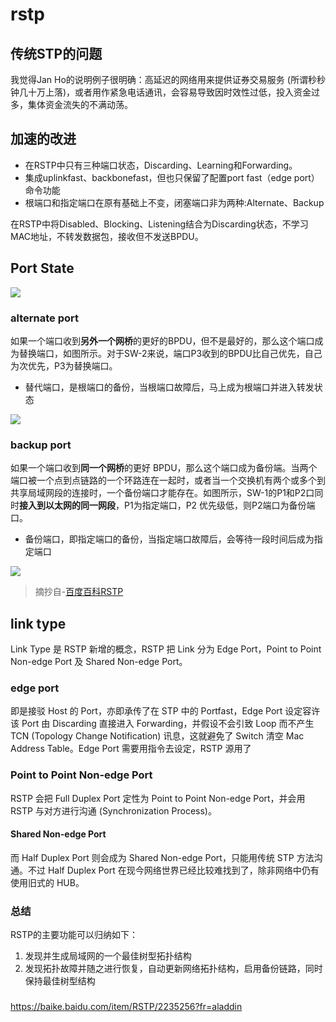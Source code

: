 # rstp

## 传统STP的问题

我觉得Jan Ho的说明例子很明确：高延迟的网络用来提供证券交易服务 (所谓秒秒钟几十万上落)，或者用作紧急电话通讯，会容易导致因时效性过低，投入资金过多，集体资金流失的不满动荡。


## 加速的改进

* 在RSTP中只有三种端口状态，Discarding、Learning和Forwarding。
* 集成uplinkfast、backbonefast，但也只保留了配置port fast（edge port）命令功能
* 根端口和指定端口在原有基础上不变，闭塞端口非为两种:Alternate、Backup

在RSTP中将Disabled、Blocking、Listening结合为Discarding状态，不学习MAC地址，不转发数据包，接收但不发送BPDU。


## Port State

![](https://i.postimg.cc/85dbWyM2/81223.png)

### alternate port

如果一个端口收到**另外一个网桥**的更好的BPDU，但不是最好的，那么这个端口成为替换端口，如图所示。对于SW-2来说，端口P3收到的BPDU比自己优先，自己为次优先，P3为替换端口。

* 替代端口，是根端口的备份，当根端口故障后，马上成为根端口并进入转发状态

![](https://i.postimg.cc/h4y9RxQ6/460d.jpg)

### backup port

如果一个端口收到**同一个网桥**的更好 BPDU，那么这个端口成为备份端。当两个端口被一个点到点链路的一个环路连在一起时，或者当一个交换机有两个或多个到共享局域网段的连接时，一个备份端口才能存在。如图所示，SW-1的P1和P2口同时**接入到以太网的同一网段**，P1为指定端口，P2 优先级低，则P2端口为备份端口。

* 备份端口，即指定端口的备份，当指定端口故障后，会等待一段时间后成为指定端口

![](https://i.postimg.cc/5Np81RKx/a15.jpg)

> 摘抄自-[百度百科RSTP](https://baike.baidu.com/item/RSTP)

## link type

Link Type 是 RSTP 新增的概念，RSTP 把 Link 分为 Edge Port，Point to Point Non-edge Port 及 Shared Non-edge Port。

### edge port

即是接驳 Host 的 Port，亦即承传了在 STP 中的 Portfast，Edge Port 设定容许该 Port 由 Discarding 直接进入 Forwarding，并假设不会引致 Loop 而不产生 TCN (Topology Change Notification) 讯息，这就避免了 Switch 清空 Mac Address Table。Edge Port 需要用指令去设定，RSTP 源用了 

### Point to Point Non-edge Port

RSTP 会把 Full Duplex Port 定性为 Point to Point Non-edge Port，并会用 RSTP 与对方进行沟通 (Synchronization Process)。

#### Shared Non-edge Port

而 Half Duplex Port 则会成为 Shared Non-edge Port，只能用传统 STP 方法沟通。不过 Half Duplex Port 在现今网络世界已经比较难找到了，除非网络中仍有使用旧式的 HUB。

### 总结

RSTP的主要功能可以归纳如下：

1. 发现并生成局域网的一个最佳树型拓扑结构
2. 发现拓扑故障并随之进行恢复，自动更新网络拓扑结构，启用备份链路，同时保持最佳树型结构

### 

https://baike.baidu.com/item/RSTP/2235256?fr=aladdin
